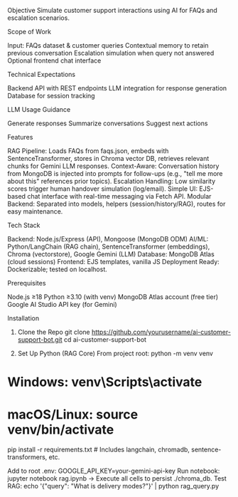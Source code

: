 

Objective
Simulate customer support interactions using AI for FAQs and escalation scenarios.

Scope of Work

Input: FAQs dataset & customer queries
Contextual memory to retain previous conversation
Escalation simulation when query not answered
Optional frontend chat interface

Technical Expectations

Backend API with REST endpoints
LLM integration for response generation
Database for session tracking

LLM Usage Guidance

Generate responses
Summarize conversations
Suggest next actions

Features

RAG Pipeline: Loads FAQs from faqs.json, embeds with SentenceTransformer, stores in Chroma vector DB, retrieves relevant chunks for Gemini LLM responses.
Context-Aware: Conversation history from MongoDB is injected into prompts for follow-ups (e.g., "tell me more about this" references prior topics).
Escalation Handling: Low similarity scores trigger human handover simulation (log/email).
Simple UI: EJS-based chat interface with real-time messaging via Fetch API.
Modular Backend: Separated into models, helpers (session/history/RAG), routes for easy maintenance.

Tech Stack

Backend: Node.js/Express (API), Mongoose (MongoDB ODM)
AI/ML: Python/LangChain (RAG chain), SentenceTransformer (embeddings), Chroma (vectorstore), Google Gemini (LLM)
Database: MongoDB Atlas (cloud sessions)
Frontend: EJS templates, vanilla JS
Deployment Ready: Dockerizable; tested on localhost.

Prerequisites

Node.js ≥18
Python ≥3.10 (with venv)
MongoDB Atlas account (free tier)
Google AI Studio API key (for Gemini)

Installation

1. Clone the Repo
git clone https://github.com/yourusername/ai-customer-support-bot.git
cd ai-customer-support-bot

2. Set Up Python (RAG Core)
From project root:
python -m venv venv
# Windows: venv\Scripts\activate
# macOS/Linux: source venv/bin/activate
pip install -r requirements.txt  # Includes langchain, chromadb, sentence-transformers, etc.

Add to root .env: GOOGLE_API_KEY=your-gemini-api-key
Run notebook: jupyter notebook rag.ipynb → Execute all cells to persist ./chroma_db.
Test RAG: echo '{"query": "What is delivery modes?"}' | python rag_query.py


